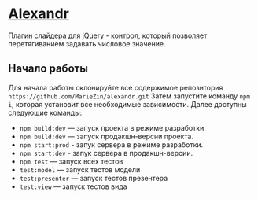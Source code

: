 # [Alexandr](https://mariezin.github.io/search-for-hotels/)
Плагин слайдера для jQuery - контрол, который позволяет перетягиванием задавать числовое значение.

## Начало работы
Для начала работы склонируйте все содержимое репозитория `https://github.com/MarieZin/alexandr.git` Затем запустите команду `npm i`, которая установит все необходимые зависимости. Далее доступны следующие команды:
- `npm build:dev` — запуск проекта в режиме разработки.
- `npm build:dev` — запуск продакшн-версии проекта.
- `npm start:prod` - запук сервера в режиме разработки.
- `npm start:dev` - запук сервера в продакшн-версии.
- `npm test` — запуск всех тестов
- `test:model` — запуск тестов модели
- `test:presenter` — запуск тестов презентера
- `test:view` — запуск тестов вида